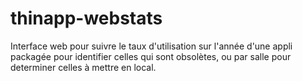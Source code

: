 # thinapp-webstats


Interface web pour suivre le taux d'utilisation sur l'année d'une appli packagée pour identifier celles qui sont obsolètes, ou par salle pour determiner celles à mettre en local.

